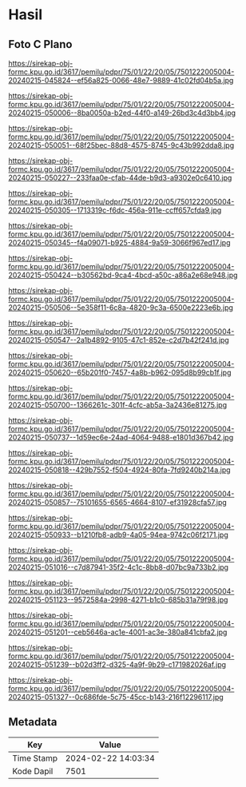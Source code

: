 # Hasil

## Foto C Plano

https://sirekap-obj-formc.kpu.go.id/3617/pemilu/pdpr/75/01/22/20/05/7501222005004-20240215-045824--ef56a825-0066-48e7-9889-41c02fd04b5a.jpg

https://sirekap-obj-formc.kpu.go.id/3617/pemilu/pdpr/75/01/22/20/05/7501222005004-20240215-050006--8ba0050a-b2ed-44f0-a149-26bd3c4d3bb4.jpg

https://sirekap-obj-formc.kpu.go.id/3617/pemilu/pdpr/75/01/22/20/05/7501222005004-20240215-050051--68f25bec-88d8-4575-8745-9c43b992dda8.jpg

https://sirekap-obj-formc.kpu.go.id/3617/pemilu/pdpr/75/01/22/20/05/7501222005004-20240215-050227--233faa0e-cfab-44de-b9d3-a9302e0c6410.jpg

https://sirekap-obj-formc.kpu.go.id/3617/pemilu/pdpr/75/01/22/20/05/7501222005004-20240215-050305--1713319c-f6dc-456a-911e-ccff657cfda9.jpg

https://sirekap-obj-formc.kpu.go.id/3617/pemilu/pdpr/75/01/22/20/05/7501222005004-20240215-050345--f4a09071-b925-4884-9a59-3066f967ed17.jpg

https://sirekap-obj-formc.kpu.go.id/3617/pemilu/pdpr/75/01/22/20/05/7501222005004-20240215-050424--b30562bd-9ca4-4bcd-a50c-a86a2e68e948.jpg

https://sirekap-obj-formc.kpu.go.id/3617/pemilu/pdpr/75/01/22/20/05/7501222005004-20240215-050506--5e358f11-6c8a-4820-9c3a-6500e2223e6b.jpg

https://sirekap-obj-formc.kpu.go.id/3617/pemilu/pdpr/75/01/22/20/05/7501222005004-20240215-050547--2a1b4892-9105-47c1-852e-c2d7b42f241d.jpg

https://sirekap-obj-formc.kpu.go.id/3617/pemilu/pdpr/75/01/22/20/05/7501222005004-20240215-050620--65b201f0-7457-4a8b-b962-095d8b99cb1f.jpg

https://sirekap-obj-formc.kpu.go.id/3617/pemilu/pdpr/75/01/22/20/05/7501222005004-20240215-050700--1366261c-301f-4cfc-ab5a-3a2436e81275.jpg

https://sirekap-obj-formc.kpu.go.id/3617/pemilu/pdpr/75/01/22/20/05/7501222005004-20240215-050737--1d59ec6e-24ad-4064-9488-e1801d367b42.jpg

https://sirekap-obj-formc.kpu.go.id/3617/pemilu/pdpr/75/01/22/20/05/7501222005004-20240215-050818--429b7552-f504-4924-80fa-7fd9240b214a.jpg

https://sirekap-obj-formc.kpu.go.id/3617/pemilu/pdpr/75/01/22/20/05/7501222005004-20240215-050857--75101655-6565-4664-8107-ef31928cfa57.jpg

https://sirekap-obj-formc.kpu.go.id/3617/pemilu/pdpr/75/01/22/20/05/7501222005004-20240215-050933--b1210fb8-adb9-4a05-94ea-9742c06f2171.jpg

https://sirekap-obj-formc.kpu.go.id/3617/pemilu/pdpr/75/01/22/20/05/7501222005004-20240215-051016--c7d87941-35f2-4c1c-8bb8-d07bc9a733b2.jpg

https://sirekap-obj-formc.kpu.go.id/3617/pemilu/pdpr/75/01/22/20/05/7501222005004-20240215-051123--9572584a-2998-4271-b1c0-685b31a79f98.jpg

https://sirekap-obj-formc.kpu.go.id/3617/pemilu/pdpr/75/01/22/20/05/7501222005004-20240215-051201--ceb5646a-ac1e-4001-ac3e-380a841cbfa2.jpg

https://sirekap-obj-formc.kpu.go.id/3617/pemilu/pdpr/75/01/22/20/05/7501222005004-20240215-051239--b02d3ff2-d325-4a9f-9b29-c171982026af.jpg

https://sirekap-obj-formc.kpu.go.id/3617/pemilu/pdpr/75/01/22/20/05/7501222005004-20240215-051327--0c686fde-5c75-45cc-b143-216f12296117.jpg


## Metadata

| Key        | Value               |
| ---------- | ------------------- |
| Time Stamp | 2024-02-22 14:03:34 |
| Kode Dapil | 7501                |



